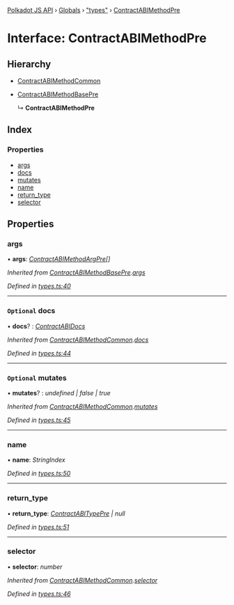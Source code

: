 [Polkadot JS API](../README.md) › [Globals](../globals.md) › ["types"](../modules/_types_.md) › [ContractABIMethodPre](_types_.contractabimethodpre.md)

# Interface: ContractABIMethodPre

## Hierarchy

* [ContractABIMethodCommon](_types_.contractabimethodcommon.md)

* [ContractABIMethodBasePre](_types_.contractabimethodbasepre.md)

  ↳ **ContractABIMethodPre**

## Index

### Properties

* [args](_types_.contractabimethodpre.md#args)
* [docs](_types_.contractabimethodpre.md#optional-docs)
* [mutates](_types_.contractabimethodpre.md#optional-mutates)
* [name](_types_.contractabimethodpre.md#name)
* [return_type](_types_.contractabimethodpre.md#return_type)
* [selector](_types_.contractabimethodpre.md#selector)

## Properties

###  args

• **args**: *[ContractABIMethodArgPre](../modules/_types_.md#contractabimethodargpre)[]*

*Inherited from [ContractABIMethodBasePre](_types_.contractabimethodbasepre.md).[args](_types_.contractabimethodbasepre.md#args)*

*Defined in [types.ts:40](https://github.com/polkadot-js/api/blob/8cab499a83/packages/api-contract/src/types.ts#L40)*

___

### `Optional` docs

• **docs**? : *[ContractABIDocs](../modules/_types_.md#contractabidocs)*

*Inherited from [ContractABIMethodCommon](_types_.contractabimethodcommon.md).[docs](_types_.contractabimethodcommon.md#optional-docs)*

*Defined in [types.ts:44](https://github.com/polkadot-js/api/blob/8cab499a83/packages/api-contract/src/types.ts#L44)*

___

### `Optional` mutates

• **mutates**? : *undefined | false | true*

*Inherited from [ContractABIMethodCommon](_types_.contractabimethodcommon.md).[mutates](_types_.contractabimethodcommon.md#optional-mutates)*

*Defined in [types.ts:45](https://github.com/polkadot-js/api/blob/8cab499a83/packages/api-contract/src/types.ts#L45)*

___

###  name

• **name**: *StringIndex*

*Defined in [types.ts:50](https://github.com/polkadot-js/api/blob/8cab499a83/packages/api-contract/src/types.ts#L50)*

___

###  return_type

• **return_type**: *[ContractABITypePre](_types_.contractabitypepre.md) | null*

*Defined in [types.ts:51](https://github.com/polkadot-js/api/blob/8cab499a83/packages/api-contract/src/types.ts#L51)*

___

###  selector

• **selector**: *number*

*Inherited from [ContractABIMethodCommon](_types_.contractabimethodcommon.md).[selector](_types_.contractabimethodcommon.md#selector)*

*Defined in [types.ts:46](https://github.com/polkadot-js/api/blob/8cab499a83/packages/api-contract/src/types.ts#L46)*

